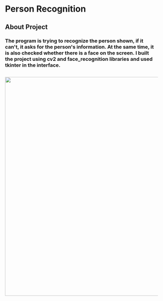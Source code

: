 # Person Recognition

## About Project
### The program is trying to recognize the person shown, if it can't, it asks for the person's information. At the same time, it is also checked whether there is a face on the screen. I built the project using cv2 and face_recognition libraries and used tkinter in the interface.
## 
<p align="center">
  <img src="https://github.com/meteahmetyakar/person-recognition-and-tkinter-GUI/blob/main/example.gif" width="1280" height="720" /> 
</p>

## 
